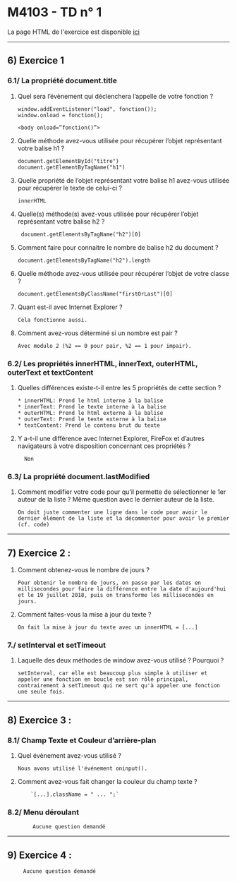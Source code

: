 # M4103 - TD n° 1


La page HTML de l'exercice est disponible [ici](index.html)


------------


## 6) Exercice 1

### 6.1/ La propriété document.title

1.  Quel sera l’évènement qui déclenchera l’appelle de votre fonction ?

    	window.addEventListener("load", fonction());
    	window.onload = fonction();
    `<body onload=”fonction()”>`


2.  Quelle méthode avez-vous utilisée pour récupérer l’objet représentant votre balise h1 ?

    	document.getElementById("titre")
    	document.getElementByTagName("h1")


3.  Quelle propriété de l’objet représentant votre balise h1 avez-vous utilisée pour récupérer le texte de celui-ci ?

    	innerHTML
    
    
4. Quelle(s) méthode(s) avez-vous utilisée pour récupérer l’objet représentant votre balise h2 ?

    	document.getElementsByTagName("h2")[0]
    
    
5.  Comment faire pour connaitre le nombre de balise h2 du document ?

    	document.getElementsByTagName("h2").length


6.  Quelle méthode avez-vous utilisée pour récupérer l’objet de votre classe ?

    	document.getElementsByClassName("firstOrLast")[0]


7.  Quant est-il avec Internet Explorer ?

    	Cela fonctionne aussi.


8.  Comment avez-vous déterminé si un nombre est pair ?

		Avec modulo 2 (%2 == 0 pour pair, %2 == 1 pour impair).

    
    

### 6.2/ Les propriétés innerHTML, innerText, outerHTML, outerText et textContent

1.  Quelles différences existe-t-il entre les 5 propriétés de cette section ?

    	* innerHTML: Prend le html interne à la balise
    	* innerText: Prend le texte interne à la balise
    	* outerHTML: Prend le html externe à la balise 
    	* outerText: Prend le texte externe à la balise 
    	* textContent: Prend le contenu brut du texte
    
2.    Y a-t-il une différence avec Internet Explorer, FireFox et d’autres navigateurs à votre disposition concernant ces propriétés ?

			Non
    
   
   
### 6.3/ La propriété document.lastModified

1.  Comment modifier votre code pour qu’il permette de sélectionner le 1er auteur de la liste ? Même question avec le dernier auteur de la liste.

    	On doit juste commenter une ligne dans le code pour avoir le dernier élément de la liste et la décommenter pour avoir le premier (cf. code)


----------


## 7) Exercice 2 :


1.  Comment obtenez-vous le nombre de jours ?

		Pour obtenir le nombre de jours, on passe par les dates en millisecondes pour faire la différence entre la date d'aujourd'hui et le 19 juillet 2018, puis on transforme les millisecondes en jours.



2.  Comment faites-vous la mise à jour du texte ?

		On fait la mise à jour du texte avec un innerHTML = [...]
   
    

### 7./ setInterval et setTimeout

1.  Laquelle des deux méthodes de window avez-vous utilisé ? Pourquoi ?

		setInterval, car elle est beaucoup plus simple à utiliser et appeler une fonction en boucle est son rôle principal, contrairement à setTimeout qui ne sert qu'à appeler une fonction une seule fois.

    


-----------


## 8) Exercice 3 :


### 8.1/ Champ Texte et Couleur d’arrière-plan


1.  Quel évènement avez-vous utilisé ?

		Nous avons utilisé l'événement oninput().

    

2.  Comment avez-vous fait changer la couleur du champ texte ?

    		`[...].className = " ... ";`
    
    
    
### 8.2/ Menu déroulant


    		Aucune question demandé
    
    
----------



## 9) Exercice 4 :


   		 Aucune question demandé
